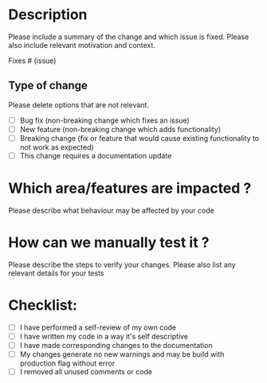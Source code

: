 # Description

Please include a summary of the change and which issue is fixed. Please also include relevant motivation and context.

Fixes # (issue)

## Type of change

Please delete options that are not relevant.

- [ ] Bug fix (non-breaking change which fixes an issue)
- [ ] New feature (non-breaking change which adds functionality)
- [ ] Breaking change (fix or feature that would cause existing functionality to not work as expected)
- [ ] This change requires a documentation update

# Which area/features are impacted ?

Please describe what behaviour may be affected by your code

# How can we manually test it ?

Please describe the steps to verify your changes. 
Please also list any relevant details for your tests

# Checklist:

- [ ] I have performed a self-review of my own code
- [ ] I have written my code in a way it's self descriptive
- [ ] I have made corresponding changes to the documentation
- [ ] My changes generate no new warnings and may be build with production flag without error
- [ ] I removed all unused comments or code
